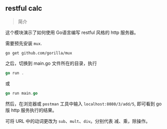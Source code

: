 ## restful calc

> 简介

这个模块演示了如何使用 Go语言编写 restful 风格的 http 服务器。

需要预先安装 `mux`. 

``` shell
go get github.com/gorilla/mux
```

之后，切换到 main.go 文件所在的目录，执行

``` go
go run .
```

或 

``` go
go run main.go
```

然后，在浏览器或 `postman` 工具中输入 `localhost:8080/3/add/5`, 即可看到 go 版 http 服务执行的结果。

可将 URL 中的动词更改为 `sub`、`mult`、`div`。分别代表 减、乘，除操作。